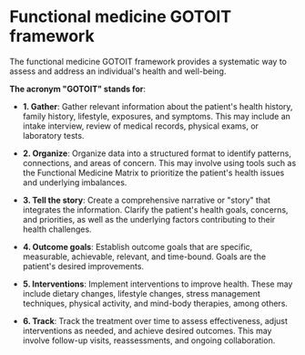 [//]: # (source: ?)
[//]: # (tags: care-categories)

# Functional medicine GOTOIT framework

The functional medicine GOTOIT framework provides a systematic way to assess and address an individual's health and well-being.

**The acronym "GOTOIT" stands for**:

* **1. Gather**: Gather relevant information about the patient's health history, family history, lifestyle, exposures, and symptoms. This may include an intake interview, review of medical records, physical exams, or laboratory tests.

* **2. Organize**: Organize data into a structured format to identify patterns, connections, and areas of concern. This may involve using tools such as the Functional Medicine Matrix to prioritize the patient's health issues and underlying imbalances.

* **3. Tell the story**: Create a comprehensive narrative or "story" that integrates the information. Clarify the patient's health goals, concerns, and priorities, as well as the underlying factors contributing to their health challenges.

* **4. Outcome goals**: Establish outcome goals that are specific, measurable, achievable, relevant, and time-bound. Goals are the patient's desired improvements.

* **5. Interventions**: Implement interventions to improve health. These may include dietary changes, lifestyle changes, stress management techniques, physical activity, and mind-body therapies, among others.

* **6. Track**: Track the treatment over time to assess effectiveness, adjust interventions as needed, and achieve desired outcomes. This may involve follow-up visits, reassessments, and ongoing collaboration.